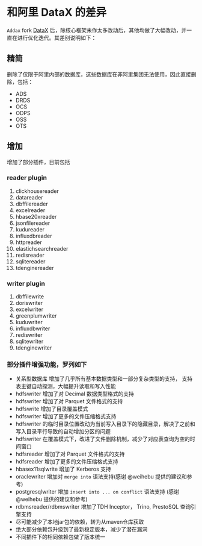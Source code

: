 # 和阿里 DataX 的差异

`Addax` fork [DataX](https://github.com/alibaba/datax) 后，除核心框架未作太多改动后，其他均做了大幅改动，并一直在进行优化迭代。其差别说明如下：

## 精简

删除了仅限于阿里内部的数据库，这些数据库在非阿里集团无法使用，因此直接删除，包括：

- ADS
- DRDS
- OCS
- ODPS
- OSS
- OTS

## 增加

增加了部分插件，目前包括

### reader plugin

1. clickhousereader
2. datareader
3. dbffilereader
4. excelreader
5. hbase20xreader
6. jsonfilereader
7. kudureader
8. influxdbreader
9. httpreader
10. elastichsearchreader
11. redisreader
12. sqlitereader
13. tdenginereader

### writer plugin

1. dbffilewrite
2. doriswriter
3. excelwriter
4. greenplumwriter
5. kuduwriter
6. influxdbwriter
7. rediswriter
8. sqlitewriter
9. tdenginewriter

### 部分插件增强功能，罗列如下

- 关系型数据库 增加了几乎所有基本数据类型和一部分复杂类型的支持， 支持表主键自动探测，大幅提升读取和写入性能
- hdfswriter 增加了对 Decimal 数据类型格式的支持
- hdfswriter 增加了对 Parquet 文件格式的支持
- hdfswrite 增加了目录覆盖模式
- hdfswriter 增加了更多的文件压缩格式支持
- hdfswriter 的临时目录位置改动为当前写入目录下的隐藏目录，解决了之前和写入目录平行导致的自动增加分区的问题
- hdfswriter 在覆盖模式下，改进了文件删除机制，减少了对应表查询为空的时间窗口
- hdfsreader 增加了对 Parquet 文件格式的支持
- hdfsreader 增加了更多的文件压缩格式支持
- hbasex11sqlwrite 增加了 Kerberos 支持
- oraclewriter 增加对 `merge into` 语法支持(感谢 @weihebu 提供的建议和参考)
- postgresqlwriter 增加 `insert into ... on conflict` 语法支持 (感谢 @weihebu 提供的建议和参考)
- rdbmsreader/rdbmswriter 增加了TDH Inceptor， Trino, PrestoSQL 查询引擎支持
- 尽可能减少了本地jar包的依赖，转为从maven仓库获取
- 绝大部分依赖包升级到了最新稳定版本，减少了潜在漏洞
- 不同插件下的相同依赖包做了版本统一
